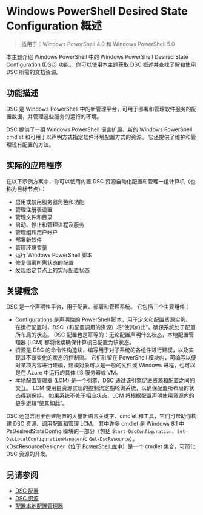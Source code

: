 # Windows PowerShell Desired State Configuration 概述 

> 适用于：Windows PowerShell 4.0 和 Windows PowerShell 5.0

本主题介绍 Windows PowerShell 中的 Windows PowerShell Desired State Configuration (DSC) 功能。 你可以使用本主题获取 DSC 概述并查找了解和使用 DSC 所需的文档资源。

## 功能描述
DSC 是 Windows PowerShell 中的新管理平台，可用于部署和管理软件服务的配置数据，并管理这些服务的运行的环境。

DSC 提供了一组 Windows PowerShell 语言扩展、新的 Windows PowerShell cmdlet 和可用于以声明方式指定软件环境配置方式的资源。 它还提供了维护和管理现有配置的方法。

## 实际的应用程序
在以下示例方案中，你可以使用内置 DSC 资源自动化配置和管理一组计算机（也称为目标节点）：

* 启用或禁用服务器角色和功能
* 管理注册表设置
* 管理文件和目录
* 启动、停止和管理进程及服务
* 管理组和用户帐户
* 部署新软件
* 管理环境变量
* 运行 Windows PowerShell 脚本
* 修复偏离所需状态的配置
* 发现给定节点上的实际配置状态

## 关键概念
DSC 是一个声明性平台，用于配置、部署和管理系统。 它包括三个主要组件：

* [Configurations](configurations.md) 是声明性的 PowerShell 脚本，用于定义和配置资源实例。 在运行配置时，DSC（和配置调用的资源）将“使其如此”，确保系统处于配置所布局的状态。 DSC 配置也是幂等的：无论配置声明什么状态，本地配置管理器 (LCM) 都将继续确保计算机已配置为该状态。
* 资源是 DSC 的命令性构造块，编写用于对子系统的各组件进行建模，以及实现其不断变化的状态的控制流。 它们驻留在 PowerShell 模块内，可编写以便对某项内容进行建模，建模对象可以是一般的文件或 Windows 进程，也可以是在 Azure 中运行的具体 IIS 服务器或 VM。
* 本地配置管理器 (LCM) 是一个引擎，DSC 通过该引擎促进资源和配置之间的交互。 LCM 使用由资源实现的控制流定期轮询系统，以确保配置所布局的状态得到保持。 如果系统不处于相应状态，LCM 将根据配置声明使用资源内的更多逻辑“使其如此”。 

DSC 还包含用于创建配置的大量新语言关键字、cmdlet 和工具，它们可帮助你构建 DSC 资源、调用配置和管理 LCM。 其中许多 cmdlet 是 Windows 8.1 中 PsDesiredStateConfig 模块的一部分（包括 `Start-DscConfiguration`、`Set-DscLocalConfigurationManager`和 `Get-DscResource`）。 xDscResourceDesigner（位于 [PowerShell 库](https://www.powershellgallery.com/packages/xDSCResourceDesigner/)中）是一个 cmdlet 集合，可简化 DSC 资源的开发。

## 另请参阅
* [DSC 配置](configurations.md)
* [DSC 资源](resources.md)
* [配置本地配置管理器](metaConfig.md)



<!--HONumber=Apr16_HO2-->


